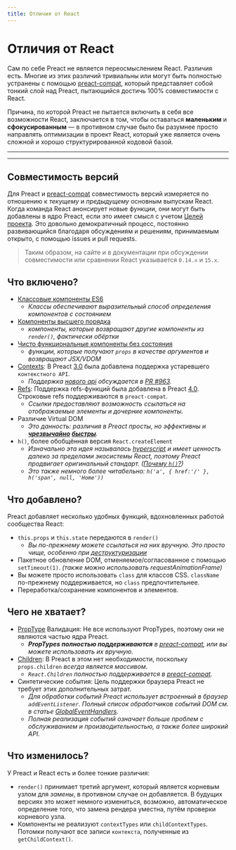 ```yaml
---
title: Отличия от React
---
```


# Отличия от React

Сам по себе Preact не является переосмыслением React. Различия есть. Многие из этих различий тривиальны или могут быть полностью устранены с помощью [preact-compat], который представляет собой тонкий слой над Preact, пытающийся достичь 100% совместимости с React.

Причина, по которой Preact не пытается включить в себя все возможности React, заключается в том, чтобы оставаться **маленьким** и **сфокусированным** — в противном случае было бы разумнее просто направлять оптимизации в проект React, который уже является очень сложной и хорошо структурированной кодовой базой.

---

<toc></toc>

---

## Совместимость версий

Для Preact и [preact-compat] совместимость версий измеряется по отношению к _текущему_ и _предыдущему_ основным выпускам React. Когда команда React анонсирует новые функции, они могут быть добавлены в ядро Preact, если это имеет смысл с учетом [Целей проекта][Project Goals]. Это довольно демократичный процесс, постоянно развивающийся благодаря обсуждениям и решениям, принимаемым открыто, с помощью issues и pull requests.

> Таким образом, на сайте и в документации при обсуждении совместимости или сравнении React указывается `0.14.x` и `15.x`.


## Что включено?

- [Классовые компоненты ES6]
    - _Классы обеспечивают выразительный способ определения компонентов с состоянием_
- [Компоненты высшего порядка]
    - _компоненты, которые возвращают другие компоненты из `render()`, фактически обёртки_
- [Чисто функциональные компоненты без состояния]
    - _функции, которые получают `props` в качестве аргументов и возвращают JSX/VDOM_
- [Contexts]: В Preact [3.0] была добавлена поддержка устаревшего `контекстного API`.
    - _Поддержка [нового api](https://reactjs.org/docs/context.html) обсуждается в [PR #963](https://github.com/preactjs/preact/pull/963)._
- [Refs]: Поддержка refs-функций была добавлена в Preact [4.0]. Строковые refs поддерживаются в `preact-compat`.
    - _Ссылки предоставляют возможность ссылаться на отображаемые элементы и дочерние компоненты._
- Различие Virtual DOM
    - _Это данность: различия в Preact просты, но эффективны и **[чрезвычайно](http://developit.github.io/js-repaint-perfs/) [быстры](https://localvoid.github.io/uibench/)**._
- `h()`, более обобщённая версия `React.createElement`
    - _Изначально эта идея называлась [hyperscript] и имеет ценность далеко за пределами экосистемы React, поэтому Preact продвигает оригинальный стандарт. ([Почему `h()`?](https://jasonformat.com/wtf-is-jsx))_
    - _Это также немного более читабельно: `h('a', { href:'/' }, h('span', null, 'Home'))`_


## Что добавлено?

Preact добавляет несколько удобных функций, вдохновленных работой сообщества React:

- `this.props` и `this.state` передаются в `render()`
    - _Вы по-прежнему можете ссылаться на них вручную. Это просто чище, особенно при [деструктуризации][destructuring]_
- Пакетное обновление DOM, отменяемое/согласованное с помощью `setTimeout(1)`. _(также можно использовать requestAnimationFrame)_
- Вы можете просто использовать `class` для классов CSS. `className` по-прежнему поддерживается, но `class` предпочтительнее.
- Переработка/сохранение компонентов и элементов.


## Чего не хватает?

- [PropType] Валидация: Не все используют PropTypes, поэтому они не являются частью ядра Preact.
    - _**PropTypes полностью поддерживаются** в [preact-compat], или вы можете использовать их вручную._
- [Children]: В Preact в этом нет необходимости, поскольку `props.children` _всегда является массивом_.
    - _`React.Children` полностью поддерживается в [preact-compat]._
- Синтетические события: Цель поддержки браузера Preact не требует этих дополнительных затрат.
    - _Для обработки событий Preact использует встроенный в браузер `addEventListener`. Полный список обработчиков событий DOM см. в статье [GlobalEventHandlers]._
    - _Полная реализация событий означает больше проблем с обслуживанием и производительностью, а также более широкий API._


## Что изменилось?

У Preact и React есть и более тонкие различия:

- `render()` принимает третий аргумент, который является корневым узлом для _замены_, в противном случае он добавляется. В будущих версиях это может немного измениться, возможно, автоматическое определение того, что замена рендера уместна, путём проверки корневого узла.
- Компоненты не реализуют `contextTypes` или `childContextTypes`. Потомки получают все записи `контекста`, полученные из `getChildContext()`.

[Project Goals]: /about/project-goals
[hyperscript]: https://github.com/dominictarr/hyperscript
[3.0]: https://github.com/preactjs/preact/milestones/3.0
[4.0]: https://github.com/preactjs/preact/milestones/4.0
[preact-compat]: https://github.com/preactjs/preact-compat
[PropType]: https://github.com/developit/proptypes
[Contexts]: https://reactjs.org/docs/legacy-context.html
[Refs]: https://facebook.github.io/react/docs/more-about-refs.html
[Children]: https://facebook.github.io/react/docs/top-level-api.html#reactchildren
[GlobalEventHandlers]: https://mdn2.netlify.app/en-us/docs/web/api/globaleventhandlers/
[Классовые компоненты ES6]: https://facebook.github.io/react/docs/reusable-components.html#es6-classes
[Компоненты высшего порядка]: https://medium.com/@dan_abramov/mixins-are-dead-long-live-higher-order-components-94a0d2f9e750
[Чисто функциональные компоненты без состояния]: https://facebook.github.io/react/docs/reusable-components.html#stateless-functions
[destructuring]: http://www.2ality.com/2015/01/es6-destructuring.html
[Linked State]: /guide/v8/linked-state
